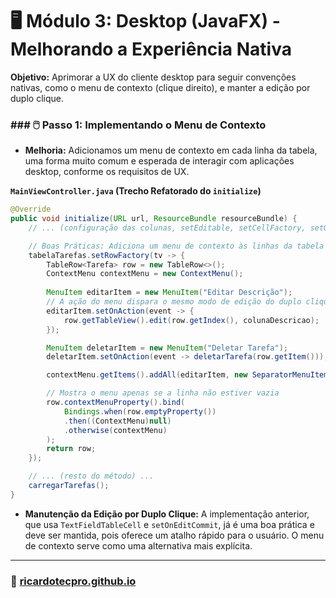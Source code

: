 # 🖥️ Módulo 3: Desktop (JavaFX) - Melhorando a Experiência Nativa

**Objetivo:** Aprimorar a UX do cliente desktop para seguir convenções nativas, como o menu de contexto (clique direito), e manter a edição por duplo clique.

### ### 🖱️ Passo 1: Implementando o Menu de Contexto
* **Melhoria:** Adicionamos um menu de contexto em cada linha da tabela, uma forma muito comum e esperada de interagir com aplicações desktop, conforme os requisitos de UX.

**`MainViewController.java` (Trecho Refatorado do `initialize`)**
```java
@Override
public void initialize(URL url, ResourceBundle resourceBundle) {
    // ... (configuração das colunas, setEditable, setCellFactory, setOnEditCommit, etc.) ...

    // Boas Práticas: Adiciona um menu de contexto às linhas da tabela
    tabelaTarefas.setRowFactory(tv -> {
        TableRow<Tarefa> row = new TableRow<>();
        ContextMenu contextMenu = new ContextMenu();
        
        MenuItem editarItem = new MenuItem("Editar Descrição");
        // A ação do menu dispara o mesmo modo de edição do duplo clique
        editarItem.setOnAction(event -> {
            row.getTableView().edit(row.getIndex(), colunaDescricao);
        });

        MenuItem deletarItem = new MenuItem("Deletar Tarefa");
        deletarItem.setOnAction(event -> deletarTarefa(row.getItem()));

        contextMenu.getItems().addAll(editarItem, new SeparatorMenuItem(), deletarItem);

        // Mostra o menu apenas se a linha não estiver vazia
        row.contextMenuProperty().bind(
            Bindings.when(row.emptyProperty())
            .then((ContextMenu)null)
            .otherwise(contextMenu)
        );
        return row;
    });

    // ... (resto do método) ...
    carregarTarefas();
}
```
* **Manutenção da Edição por Duplo Clique:** A implementação anterior, que usa `TextFieldTableCell` e `setOnEditCommit`, já é uma boa prática e deve ser mantida, pois oferece um atalho rápido para o usuário. O menu de contexto serve como uma alternativa mais explícita.

---

### 🚀 [ricardotecpro.github.io](https://ricardotecpro.github.io/)

